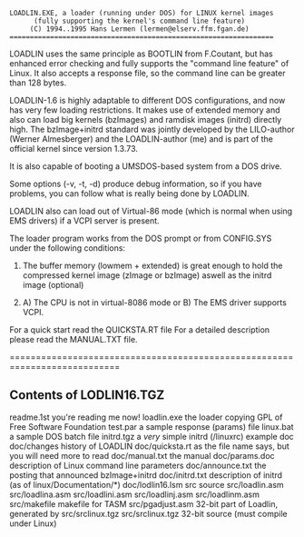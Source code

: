     LOADLIN.EXE, a loader (running under DOS) for LINUX kernel images
          (fully supporting the kernel's command line feature)
         (C) 1994..1995 Hans Lermen (lermen@elserv.ffm.fgan.de)
    =================================================================

LOADLIN uses the same principle as BOOTLIN from F.Coutant, but has
enhanced error checking and fully supports the "command line feature"
of Linux. It also accepts a response file, so the command line can be
greater than 128 bytes.

LOADLIN-1.6 is highly adaptable to different DOS configurations, and now
has very few loading restrictions. It makes use of extended memory and
also can load big kernels (bzImages) and ramdisk images (initrd)
directly high. The bzImage+initrd standard was jointly developed
by the LILO-author (Werner Almesberger) and the LOADLIN-author (me)
and is part of the official kernel since version 1.3.73.

It is also capable of booting a UMSDOS-based system from a DOS drive.

Some options (-v, -t, -d) produce debug information, so if you have
problems, you can follow what is really being done by LOADLIN.

LOADLIN also can load out of Virtual-86 mode (which is normal when
using EMS drivers) if a VCPI server is present.


The loader program works from the DOS prompt or from CONFIG.SYS
under the following conditions:

   1. The buffer memory (lowmem + extended) is great enough
      to hold the compressed kernel image (zImage or bzImage)
      aswell as the initrd image (optional)

   2. A) The CPU is not in virtual-8086 mode
        or
      B) The EMS driver supports VCPI.


For a quick start read the QUICKSTA.RT file
For a detailed description please read the MANUAL.TXT file.

===========================================================================

Contents of LODLIN16.TGZ
------------------------

  readme.1st        you're reading me now!
  loadlin.exe       the loader
  copying           GPL of Free Software Foundation
  test.par          a sample response (params) file
  linux.bat         a sample DOS batch file
  initrd.tgz        a _very_ simple initrd (/linuxrc) example
  doc
  doc/changes       history of LOADLIN
  doc/quicksta.rt   as the file name says, but you will need more to read
  doc/manual.txt    the manual
  doc/params.doc    description of Linux command line parameters
  doc/announce.txt  the posting that announced bzImage+initrd
  doc/initrd.txt    description of initrd (as of linux/Documentation/*)
  doc/lodlin16.lsm
  src               source
  src/loadlin.asm
  src/loadlina.asm
  src/loadlini.asm
  src/loadlinj.asm
  src/loadlinm.asm
  src/makefile      makefile for TASM
  src/pgadjust.asm  32-bit part of Loadlin, generated by src/srclinux.tgz
  src/srclinux.tgz  32-bit source (must compile under Linux)
